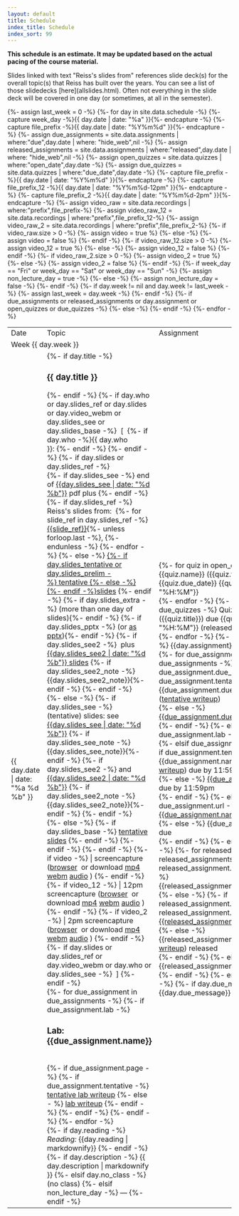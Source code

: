 ```yaml
---
layout: default
title: Schedule
index_title: Schedule
index_sort: 99
---
```


<!--<div class="oldsitesm">
This schedule is tentative and subject to change (especially before the semester starts).
</div>-->

<p>
<b>This schedule is an estimate. It may be updated based on the actual pacing of the course material.</b>
</p>

<p>
Slides linked with text "Reiss's slides from" references slide deck(s) for the overall topic(s)
that Reiss has built over the years. You can see a list of those slidedecks [here](allslides.html).
Often not everything in the slide deck will be covered in one day (or sometimes, at all in the semester).
</p>

<p id="weekJump" style="display: none"></p>
<p id="hideOutline" style="display: none"></p>

<table class="schedule" id="schedule" data-start="{{ site.data.schedule[0].date | date: "%Y-%m-%d" }}">
<tr class="header"><td>Date</td><td>Topic</td><td>Assignment</td></tr>
{%- assign last_week = 0 -%}
{%- for day in site.data.schedule -%}
{%- capture week_day -%}{{ day.date | date: "%a" }}{%- endcapture -%}
{%- capture file_prefix -%}{{ day.date | date: "%Y%m%d" }}{%- endcapture -%}
{%- assign due_assignments = site.data.assignments | where:"due",day.date | where: "hide_web",nil -%}
{%- assign released_assignments = site.data.assignments | where:"released",day.date | where: "hide_web",nil -%}
{%- assign open_quizzes = site.data.quizzes | where:"open_date",day.date -%}
{%- assign due_quizzes = site.data.quizzes | where:"due_date",day.date -%}
{%- capture file_prefix -%}{{ day.date | date: "%Y%m%d" }}{%- endcapture -%}
{%- capture file_prefix_12 -%}{{ day.date | date: "%Y%m%d-12pm" }}{%- endcapture -%}
{%- capture file_prefix_2 -%}{{ day.date | date: "%Y%m%d-2pm" }}{%- endcapture -%}
{%- assign video_raw = site.data.recordings | where:"prefix",file_prefix-%}
{%- assign video_raw_12 = site.data.recordings | where:"prefix",file_prefix_12-%}
{%- assign video_raw_2 = site.data.recordings | where:"prefix",file_prefix_2-%}
{%- if video_raw.size > 0 -%}
    {%- assign video = true %}
{%- else -%}
    {%- assign video = false %}
{%- endif -%}
{%- if video_raw_12.size > 0 -%}
    {%- assign video_12 = true %}
{%- else -%}
    {%- assign video_12 = false %}
{%- endif -%}
{%- if video_raw_2.size > 0 -%}
    {%- assign video_2 = true %}
{%- else -%}
    {%- assign video_2 = false %}
{%- endif -%}
{%- if week_day == "Fri" or week_day == "Sat" or week_day == "Sun" -%}
{%- assign non_lecture_day = true -%}
{%- else -%}
{%- assign non_lecture_day = false -%}
{%- endif -%}
{%- if day.week != nil and day.week != last_week -%} 
{%- assign last_week = day.week -%}
<tr class="week_num" id="week-{{ day.week }}" data-week-number="{{ day.week }}" data-iso-week="{{ day.date | date: "%Y-W%V" }}"><td colspan="3">Week {{ day.week }}</td></tr>
{%- endif -%}
<tr class="{%- if day.no_class -%} no_class {%- elsif day.no_lab -%} no_lab {%- elsif day.lab -%} lab {%- elsif day.exam -%} exam {%- elsif non_lecture_day -%} non_lecture_day {%- else -%} lecture {%- endif -%}">
<td class="date">{{ day.date | date: "%a %d %b" }}</td>
<td class="description">
<div class="titlestuff">
{%- if day.title -%}
<h3>{{ day.title }}</h3>
{%- endif -%}
{%- if day.who or day.slides_ref or day.slides or day.video_webm or day.slides_see or day.slides_base -%}
&nbsp;[&nbsp;
    {%- if day.who -%}{{ day.who }}:&nbsp;{%- endif -%}
{%- endif -%}
{%- if day.slides or day.slides_ref -%}
<div class="slides">
  {%- if day.slides_see -%}
    end of
    <a href="slides/{{ day.slides_see | date: "%Y%m%d" }}-slides.pdf">{{day.slides_see | date: "%d %b"}}</a>
    pdf plus
  {%- endif -%}
  {%- if day.slides_ref -%}
      Reiss's slides from:&nbsp;
      {%- for slide_ref in day.slides_ref -%}
          <a href="slides/{{slide_ref}}.pdf">{{slide_ref}}</a>{%- unless forloop.last -%},&nbsp;{%- endunless -%}
      {%- endfor -%}
  {%- else -%}
      <a href="slides/{{ file_prefix }}-slides.pdf">{%- if day.slides_tentative or day.slides_prelim -%}&nbsp;tentative&nbsp;{%- else -%} <!-- -->{%- endif -%}slides</a>
  {%- endif -%}
  {%- if day.slides_extra -%}&nbsp;<span class="slides-extra-note">(more than one day of slides)</span>{%- endif -%}
  {%- if day.slides_pptx -%}&nbsp;(or <a href="slides/{{ file_prefix }}-slides.pptx">as pptx</a>){%- endif -%}
  {%- if day.slides_see2 -%}
      &nbsp;plus <a href="slides/{{ day.slides_see2 | date: "%Y%m%d" }}-slides.pdf">{{day.slides_see2 | date: "%d %b"}} slides</a> {%- if day.slides_see2_note -%}{{day.slides_see2_note}}{%- endif -%}
  {%- endif -%}
</div>
{%- else -%}
  {%- if day.slides_see -%}
  <div class="slides">
    (tentative) slides: see <a href="slides/{{ day.slides_see | date: "%Y%m%d" }}-slides.pdf">{{day.slides_see | date: "%d %b"}}</a> {%- if day.slides_see_note -%}{{day.slides_see_note}}{%- endif -%}
    {%- if day.slides_see2 -%}
        and <a href="slides/{{ day.slides_see2 | date: "%Y%m%d" }}-slides.pdf">{{day.slides_see2 | date: "%d %b"}}</a> {%- if day.slides_see2_note -%}{{day.slides_see2_note}}{%- endif -%}
    {%- endif -%}
  </div>
  {%- else -%}
    {%- if day.slides_base -%}
      <a href="slides/{{ day.slides_base }}.pdf">tentative slides</a>
    {%- endif -%}
  {%- endif -%}
{%- endif -%}
{%- if video -%}
      | screencapture (<a href="/~cr4bd/videoplayer/?3130/F2024/recordings/{{ file_prefix }}-video-and-audio">browser</a>&nbsp; or download <a href="recordings/{{ file_prefix }}-video-and-audio.mp4">mp4</a> <a href="recordings/{{ file_prefix }}-video-and-audio.webm">webm</a> <a href="recordings//{{ file_prefix }}-audio.mp3">audio</a>
    )
{%- endif -%}
{%- if video_12 -%}
      | 12pm screencapture (<a href="/~cr4bd/videoplayer/?3130/F2024/recordings/{{ file_prefix_12 }}-video-and-audio">browser</a>&nbsp; or download <a href="recordings/{{ file_prefix_12 }}-video-and-audio.mp4">mp4</a> <a href="recordings/{{ file_prefix_12 }}-video-and-audio.webm">webm</a> <a href="recordings//{{ file_prefix_12 }}-audio.mp3">audio</a>
    )
{%- endif -%}
{%- if video_2 -%}
      | 2pm screencapture (<a href="/~cr4bd/videoplayer/?3130/F2024/recordings/{{ file_prefix_2 }}-video-and-audio">browser</a>&nbsp; or download <a href="recordings/{{ file_prefix_2 }}-video-and-audio.mp4">mp4</a> <a href="recordings/{{ file_prefix_2 }}-video-and-audio.webm">webm</a> <a href="recordings//{{ file_prefix_2 }}-audio.mp3">audio</a>
    )
{%- endif -%}
{%- if day.slides or day.slides_ref or day.video_webm or day.who or day.slides_see -%}
&nbsp;]
{%- endif -%}
</div>
<!-- TODO: lecture/etc. links -->
<div class="due_assignments">
{%- for due_assignment in due_assignments -%}
{%- if due_assignment.lab -%}
<h3>Lab: {{due_assignment.name}}</h3>
<br>
{%- if due_assignment.page -%}
    {%- if due_assignment.tentative -%}
        <a href="{{due_assignment.page|relative_url}}">tentative lab writeup</a>
    {%- else - %}
        <a href="{{due_assignment.page|relative_url}}">lab writeup</a>
    {%- endif -%}
{%- endif -%}
{%- endif -%}
{%- endfor -%}
</div>
<div class="description">
{%- if day.reading -%}
<em class="readingLabel">Reading: </em> <span class="readingText">{{day.reading | markdownify}}</span>
{%- endif -%}
{%- if day.description -%}
  {{ day.description | markdownify }}
{%- elsif day.no_class -%}
  (no class)
{%- elsif non_lecture_day -%}
  &mdash;
{%- endif -%}
</div>
</td>
{%- if due_assignments or released_assignments or day.assignment or open_quizzes or due_quizzes -%}
<td class="assignment">
{%- for quiz in open_quizzes -%}
Quiz {{quiz.name}} ({{quiz.title}}) released, due {{quiz.due_date}} {{quiz.due | date: "%H:%M"}}<br>
{%- endfor -%}
{%- for quiz in due_quizzes -%}
Quiz {{quiz.name}} ({{quiz.title}}) due {{quiz.due | date: "%H:%M"}} (released {{quiz.open_date}})<br>
{%- endfor -%}
{%- if day.assignment -%}
  {{day.assignment}}
{%- endif -%}
{%- for due_assignment in due_assignments -%}
  {%- if due_assignment.due_message -%}
    {%- if due_assignment.tentative -%}
    <span class="duehw">{{due_assignment.due_message}} (<a href="{{due_assignment.page|relative_url}}">tentative writeup</a>)</span><br>
    {%- else -%}
    <span class="duehw"><a href="{{due_assignment.page|relative_url}}">{{due_assignment.due_message}}</a></span><br>
    {%- endif -%}
  {%- else -%}
      {%- if due_assignment.lab -%}
        Lab assigned<br>
      {%- elsif due_assignment.page -%}
        {%- if due_assignment.tentative -%}
        <span class="duehw">{{due_assignment.name}} (<a href="{{due_assignment.page|relative_url}}">tentative writeup</a>) due by 11:59pm</span><br>
        {%- else -%}
        <span class="duehw"><a href="{{due_assignment.page|relative_url}}">{{due_assignment.name}}</a> due by 11:59pm</span><br>
        {%- endif -%}
      {%- elsif due_assignment.url -%}
        <span class="duehw"><a href="{{due_assignment.url}}">{{due_assignment.name}}</a>due</span><br>
      {%- else -%}
        <span class="duehw">{{due_assignment.name}} due</span><br>
      {%- endif -%}
  {%- endif -%}
{%- endfor -%}
{%- for released_assignment in released_assignments -%}
  {%- if released_assignment.released_message -%}
      {{released_assignment.release_message}}<br>
  {%- else -%}
      {%- if released_assignment.page -%}
          {%- if released_assignment.tentative -%}
          <a href="{{released_assignment.page|relative_url}}">{{released_assignment.name}}</a> released<br>
          {%- else -%}
          {{released_assignment.name}} (<a href="{{released_assignment.page|relative_url}}">tentative writeup</a>) released<br>
          {%- endif -%}
      {%- else -%}
      {{released_assignment.name}} released<br>
      {%- endif -%}
  {%- endif -%}
{%- endfor -%}
{%- if day.due_message -%}
{{day.due_message}}
{%- endif -%}
</td>
{%- else -%}
<td class="noassignment"></td>
{%- endif -%}
</tr>
{%- endfor -%}
</table>

<script>
week_1 = new Date(document.querySelector("#schedule").dataset.start);
week_1.setDate(week_1.getDate() - week_1.getDay());
now = Date.now();
offset = (now - week_1) / (1000 * 60 * 60 * 24 * 7);
offset_week = Math.floor(offset);
current_week = offset_week + 1;
result = ""
if (document.querySelector("#week-" + current_week)) {
    result = "Jump to <a href='#week-" + current_week + "'>the current week</a> (week " + current_week + ").";
}
if (result != "") {
    document.querySelector("#weekJump").innerHTML = result;
    document.querySelector("#weekJump").style.display = "block";
}

function showOutlines() {
    document.querySelectorAll('.description').forEach(x => x.classList.remove('hide'));
}
function hideOutlines() {
    document.querySelectorAll('.description').forEach(x => x.classList.add('hide'));
}

document.querySelector("#hideOutline").innerHTML =
    '<input type="button" value="show" onclick="showOutlines()"> \
    or <input type="button" value="hide" onclick="hideOutlines()"> outlines/readings';

document.querySelector("#hideOutline").style.display = "block";
</script>
